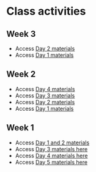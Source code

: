 # Class activities

## Week 3

- Access [Day 2 materials](https://colab.research.google.com/github/DartDoesData/python-practice/blob/main/Week_3_Day_2.ipynb)
- Access [Day 1 materials](https://colab.research.google.com/github/DartDoesData/python-practice/blob/main/Week_3_Day_1.ipynb)

## Week 2

- Access [Day 4 materials](https://colab.research.google.com/github/DartDoesData/python-practice/blob/main/Week_2_Day_4.ipynb)
- Access [Day 3 materials](https://colab.research.google.com/github/DartDoesData/python-practice/blob/main/Week_2_Day_3.ipynb)
- Access [Day 2 materials](https://colab.research.google.com/github/DartDoesData/python-practice/blob/main/Week_2_Day_2.ipynb)
- Access [Day 1 materials](https://colab.research.google.com/github/DartDoesData/python-practice/blob/main/Week_2_Day_1.ipynb)

## Week 1

- Access [Day 1 and 2 materials](https://drive.google.com/drive/u/0/folders/1qNcotNCrUDSY4Bt8ISc-_R5BAuhllYLj)
- Access [Day 3 materials here](https://colab.research.google.com/github/DartDoesData/python-practice/blob/main/Day_3.ipynb)
- Access [Day 4 materials here](https://colab.research.google.com/github/DartDoesData/python-practice/blob/main/Day_4.ipynb)
- Access [Day 5 materials here](https://colab.research.google.com/github/DartDoesData/python-practice/blob/main/Day_5.ipynb)
